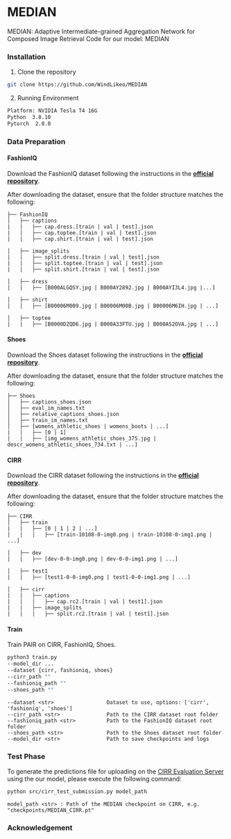 # MEDIAN
MEDIAN: Adaptive Intermediate-grained Aggregation Network for Composed Image Retrieval
Code for our model: MEDIAN

### Installation
1. Clone the repository

```sh
git clone https://github.com/WindLikeo/MEDIAN
```

2. Running Environment

```sh
Platform: NVIDIA Tesla T4 16G
Python  3.8.10
Pytorch  2.0.0
```


### Data Preparation

#### FashionIQ

Download the FashionIQ dataset following the instructions in
the [**official repository**](https://github.com/XiaoxiaoGuo/fashion-iq).

After downloading the dataset, ensure that the folder structure matches the following:

```
├── FashionIQ
│   ├── captions
|   |   ├── cap.dress.[train | val | test].json
|   |   ├── cap.toptee.[train | val | test].json
|   |   ├── cap.shirt.[train | val | test].json

│   ├── image_splits
|   |   ├── split.dress.[train | val | test].json
|   |   ├── split.toptee.[train | val | test].json
|   |   ├── split.shirt.[train | val | test].json

│   ├── dress
|   |   ├── [B000ALGQSY.jpg | B000AY2892.jpg | B000AYI3L4.jpg |...]

│   ├── shirt
|   |   ├── [B00006M009.jpg | B00006M00B.jpg | B00006M6IH.jpg | ...]

│   ├── toptee
|   |   ├── [B0000DZQD6.jpg | B000A33FTU.jpg | B000AS2OVA.jpg | ...]
```

#### Shoes

Download the Shoes dataset following the instructions in
the [**official repository**](https://github.com/XiaoxiaoGuo/fashion-retrieval/tree/master/dataset).

After downloading the dataset, ensure that the folder structure matches the following:

```
├── Shoes
│   ├── captions_shoes.json
│   ├── eval_im_names.txt
│   ├── relative_captions_shoes.json
│   ├── train_im_names.txt
│   ├── [womens_athletic_shoes | womens_boots | ...]
|   |   ├── [0 | 1]
|   |   ├── [img_womens_athletic_shoes_375.jpg | descr_womens_athletic_shoes_734.txt | ...]

```

#### CIRR

Download the CIRR dataset following the instructions in the [**official repository**](https://github.com/Cuberick-Orion/CIRR).

After downloading the dataset, ensure that the folder structure matches the following:

```
├── CIRR
│   ├── train
|   |   ├── [0 | 1 | 2 | ...]
|   |   |   ├── [train-10108-0-img0.png | train-10108-0-img1.png | ...]

│   ├── dev
|   |   ├── [dev-0-0-img0.png | dev-0-0-img1.png | ...]

│   ├── test1
|   |   ├── [test1-0-0-img0.png | test1-0-0-img1.png | ...]

│   ├── cirr
|   |   ├── captions
|   |   |   ├── cap.rc2.[train | val | test1].json
|   |   ├── image_splits
|   |   |   ├── split.rc2.[train | val | test1].json
```

#### Train

Train PAIR on CIRR, FashionIQ, Shoes.

```sh
python3 train.py 
--model_dir ... 
--dataset {cirr, fashioniq, shoes}
--cirr_path ""
--fashioniq_path ""
--shoes_path ""
```

```
--dataset <str>                 Dataset to use, options: ['cirr', 'fashioniq', 'shoes']
--cirr_path <str>               Path to the CIRR dataset root folder
--fashioniq_path <str>          Path to the FashionIQ dataset root folder
--shoes_path <str>              Path to the Shoes dataset root folder
--model_dir <str>               Path to save checkpoints and logs
```


</details>

### Test Phase

To generate the predictions file for uploading on the [CIRR Evaluation Server](https://cirr.cecs.anu.edu.au/) using the our model, please execute the following command:

```sh
python src/cirr_test_submission.py model_path
```

```
model_path <str> : Path of the MEDIAN checkpoint on CIRR, e.g. "checkpoints/MEDIAN_CIRR.pt"
```


</details>



### Acknowledgement
